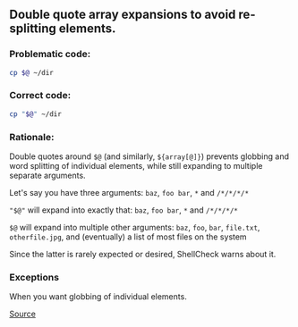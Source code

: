 ## Double quote array expansions to avoid re-splitting elements.

### Problematic code:

```sh
cp $@ ~/dir
```

### Correct code:

```sh
cp "$@" ~/dir
```

### Rationale:

Double quotes around `$@` (and similarly, `${array[@]}`) prevents globbing and word splitting of individual elements, while still expanding to multiple separate arguments.

Let's say you have three arguments: `baz`, `foo bar`, `*` and `/*/*/*/*`

`"$@"` will expand into exactly that: `baz`, `foo bar`, `*` and `/*/*/*/*`

`$@` will expand into multiple other arguments: `baz`, `foo`, `bar`, `file.txt`, `otherfile.jpg`, and (eventually) a list of most files on the system

Since the latter is rarely expected or desired, ShellCheck warns about it.

### Exceptions

When you want globbing of individual elements.

[Source](https://github.com/koalaman/shellcheck/wiki/SC2068)

